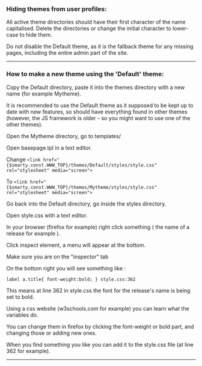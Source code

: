### Hiding themes from user profiles:

All active theme directories should have their first character of the name capitalised. Delete
the directories or change the initial character to lower-case to hide them.

Do not disable the Default theme, as it is the fallback theme for any missing pages, including the entire admin part of the site.


--------------------------------------------------------------------------------
### How to make a new theme using the 'Default' theme:


Copy the Default directory, paste it into the themes directory with a new name (for example Mytheme).

It is recommended to use the Default theme as it supposed to be kept up to date with new features, so should have everything found in other themes (however, the JS framework is older - so you might want to use one of the other themes).

Open the Mytheme directory, go to templates/

Open basepage.tpl in a text editor.

Change `<link href="{$smarty.const.WWW_TOP}/themes/Default/styles/style.css" rel="stylesheet" media="screen">`

To `<link href="{$smarty.const.WWW_TOP}/themes/Mytheme/styles/style.css" rel="stylesheet" media="screen">`



Go back into the Default directory, go inside the styles directory.

Open style.css with a text editor.

In your browser (firefox for example) right click something ( the name of a release for example ).

Click inspect element, a menu will appear at the bottom.

Make sure you are on the "inspector" tab

On the bottom right you will see something like :

`label a.title{ font-weight:bold; } style.css:362`



This means at line 362 in style.css the font for the release's name is being set to bold.

Using a css website (w3schools.com for example) you can learn what the variables do.

You can change them in firefox by clicking the font-weight or bold part, and changing those or adding new ones.

When you find something you like you can add it to the style.css file (at line 362 for example).

--------------------------------------------------------------------------------

